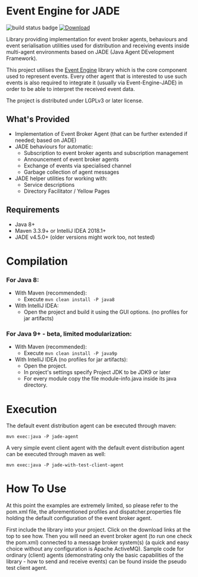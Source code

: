 Event Engine for JADE
=====================

![build status badge](https://travis-ci.org/zhgzhg/Event-Engine-JADE.svg?branch=master "Build Status") [ ![Download](https://api.bintray.com/packages/zhgzhg/Event-Engine/Event-Engine-JADE/images/download.svg "Download Event Engine") ](https://bintray.com/zhgzhg/Event-Engine/Event-Engine-JADE/0.2.4)

Library providing implementation for event broker agents, behaviours and event serialisation utilities used for
distribution and receiving events inside multi-agent environments based on JADE (Java Agent DEvelopment Framework).

This project utilises the [Event Engine](https://github.com/zhgzhg/Event-Engine "Event Engine") library which is
the core component used to represent events. Every other agent that is interested to use such events is also
required to integrate it (usually via Event-Engine-JADE) in order to be able to interpret the received event data.

The project is distributed under LGPLv3 or later license.


What's Provided
---------------
* Implementation of Event Broker Agent (that can be further extended if needed; based on JADE)
* JADE behaviours for automatic:
    * Subscription to event broker agents and subscription management
    * Announcement of event broker agents
    * Exchange of events via specialised channel
    * Garbage collection of agent messages
* JADE helper utilities for working with:
    * Service descriptions
    * Directory Facilitator / Yellow Pages


Requirements
------------

* Java 8+
* Maven 3.3.9+ or IntelliJ IDEA 2018.1+
* JADE v4.5.0+ (older versions might work too, not tested)


Compilation
===========

### For Java 8:
* With Maven (recommended):
    * Execute `mvn clean install -P java8`
* With IntelliJ IDEA: 
    * Open the project and build it using the GUI options. (no profiles for jar artifacts)

### For Java 9+ - beta, limited modularization:
* With Maven (recommended):
    * Execute `mvn clean install -P java9p`
* With IntelliJ IDEA (no profiles for jar artifacts):
    * Open the project.
    * In project's settings specify Project JDK to be JDK9 or later
    * For every module copy the file module-info.java inside its java directory.


Execution
=========

The default event distribution agent can be executed through maven:

`mvn exec:java -P jade-agent`
    
A very simple event client agent with the default event distribution agent can be executed through maven as well:

`mvn exec:java -P jade-with-test-client-agent`

How To Use
==========

At this point the examples are extremely limited, so please refer to the pom.xml file, the aforementioned profiles and
dispatcher.properties file holding the default configuration of the event broker agent.

First include the library into your project. Click on the download links at the top to see how.
Then you will need an event broker agent (to run one check the pom.xml) connected to a message broker system(s) (a quick
and easy choice without any configuration is Apache ActiveMQ). Sample code for ordinary (client) agents (demonstrating
only the basic capabilities of the library - how to send and receive events) can be found inside the pseudo test client
agent.

